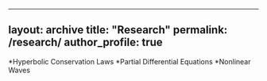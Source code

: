 ---
layout: archive
title: "Research"
permalink: /research/
author_profile: true
---------


*Hyperbolic Conservation Laws
*Partial Differential Equations
*Nonlinear Waves

